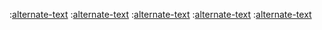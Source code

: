  :[alternate-text](./templates/header-tl.md)
 :[alternate-text](./templates/info.md)
 :[alternate-text](./templates/intro-tl.md)
 :[alternate-text](./templates/experience.md)
 :[alternate-text](./templates/hobbies.md)